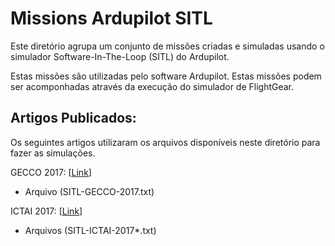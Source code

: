 # Missions Ardupilot SITL

Este diretório agrupa um conjunto de missões criadas e simuladas usando o simulador Software-In-The-Loop (SITL) do Ardupilot. 

Estas missões são utilizadas pelo software Ardupilot. Estas missões podem ser acomponhadas através da execução do simulador de FlightGear.

## Artigos Publicados: 

Os seguintes artigos utilizaram os arquivos disponíveis neste diretório para fazer as simulações.

GECCO 2017: [[Link](https://dl.acm.org/citation.cfm?id=3071178.3071302)]
* Arquivo (SITL-GECCO-2017.txt)

ICTAI 2017: [[Link](https://ieeexplore.ieee.org/document/8372047/)]
* Arquivos (SITL-ICTAI-2017*.txt)
